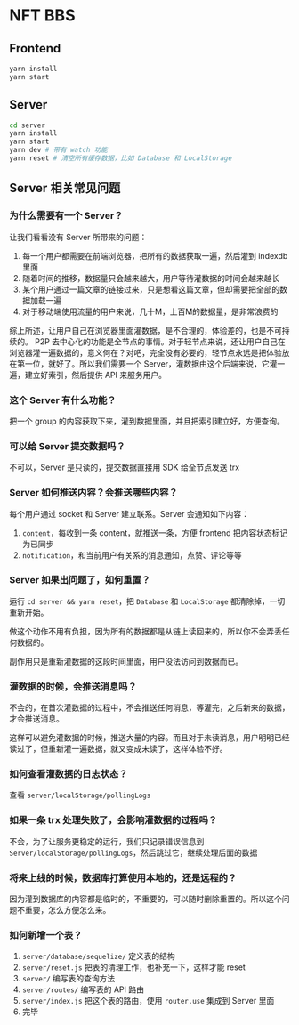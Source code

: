 # NFT BBS

## Frontend
```bash
yarn install
yarn start
```

## Server
```bash
cd server
yarn install
yarn start
yarn dev # 带有 watch 功能
yarn reset # 清空所有缓存数据，比如 Database 和 LocalStorage
```

## Server 相关常见问题

### 为什么需要有一个 Server？
让我们看看没有 Server 所带来的问题：
1. 每一个用户都需要在前端浏览器，把所有的数据获取一遍，然后灌到 indexdb 里面
2. 随着时间的推移，数据量只会越来越大，用户等待灌数据的时间会越来越长
3. 某个用户通过一篇文章的链接过来，只是想看这篇文章，但却需要把全部的数据加载一遍
4. 对于移动端使用流量的用户来说，几十M，上百M的数据量，是非常浪费的

综上所述，让用户自己在浏览器里面灌数据，是不合理的，体验差的，也是不可持续的。
P2P 去中心化的功能是全节点的事情。对于轻节点来说，还让用户自己在浏览器灌一遍数据的，意义何在？对吧，完全没有必要的，轻节点永远是把体验放在第一位，就好了。所以我们需要一个 Server，灌数据由这个后端来说，它灌一遍，建立好索引，然后提供 API 来服务用户。

### 这个 Server 有什么功能？
把一个 group 的内容获取下来，灌到数据里面，并且把索引建立好，方便查询。

### 可以给 Server 提交数据吗？
不可以，Server 是只读的，提交数据直接用 SDK 给全节点发送 trx

### Server 如何推送内容？会推送哪些内容？
每个用户通过 socket 和 Server 建立联系。Server 会通知如下内容：

1. `content`，每收到一条 content，就推送一条，方便 frontend 把内容状态标记为已同步
2. `notification`，和当前用户有关系的消息通知，点赞、评论等等

### Server 如果出问题了，如何重置？
运行 `cd server && yarn reset`，把 `Database` 和 `LocalStorage` 都清除掉，一切重新开始。

做这个动作不用有负担，因为所有的数据都是从链上读回来的，所以你不会弄丢任何数据的。

副作用只是重新灌数据的这段时间里面，用户没法访问到数据而已。

### 灌数据的时候，会推送消息吗？
不会的，在首次灌数据的过程中，不会推送任何消息，等灌完，之后新来的数据，才会推送消息。

这样可以避免灌数据的时候，推送大量的内容。而且对于未读消息，用户明明已经读过了，但重新灌一遍数据，就又变成未读了，这样体验不好。

### 如何查看灌数据的日志状态？
查看 `server/localStorage/pollingLogs`

### 如果一条 trx 处理失败了，会影响灌数据的过程吗？
不会，为了让服务更稳定的运行，我们只记录错误信息到 `Server/localStorage/pollingLogs`，然后跳过它，继续处理后面的数据

### 将来上线的时候，数据库打算使用本地的，还是远程的？
因为灌到数据库的内容都是临时的，不重要的，可以随时删除重置的。所以这个问题不重要，怎么方便怎么来。

### 如何新增一个表？
1. `server/database/sequelize/` 定义表的结构
2. `server/reset.js` 把表的清理工作，也补充一下，这样才能 reset
3. `server/` 编写表的查询方法
4. `server/routes/` 编写表的 API 路由
5. `server/index.js` 把这个表的路由，使用 `router.use` 集成到 Server 里面
6. 完毕